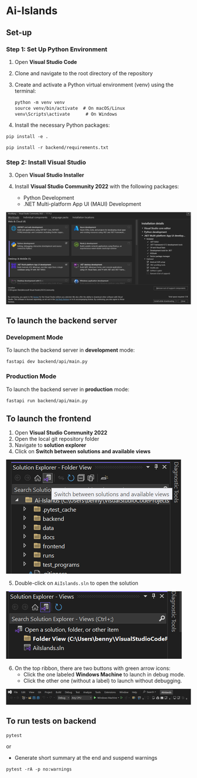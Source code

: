 # Ai-Islands

## Set-up

### Step 1: Set Up Python Environment

1. Open **Visual Studio Code**

2. Clone and navigate to the root directory of the repository

3. Create and activate a Python virtual environment (venv) using the terminal:
   ```shell
   python -m venv venv
   source venv/bin/activate  # On macOS/Linux
   venv\Scripts\activate      # On Windows

4. Install the necessary Python packages:

```shell
pip install -e .
```

```shell
pip install -r backend/requirements.txt
```


### Step 2: Install Visual Studio

3. Open **Visual Studio Installer**

4. Install **Visual Studio Community 2022** with the following packages:
    - Python Development
    - .NET Multi-platform App UI (MAUI) Development

![VS2022_installer_packages](docs/assets/vs_installer_packages.png)

## To launch the backend server

### Development Mode
To launch the backend server in **development** mode:
```shell
fastapi dev backend/api/main.py
```

### Production Mode
To launch the backend server in **production** mode:
```shell
fastapi run backend/api/main.py
```

## To launch the frontend

1. Open **Visual Studio Community 2022**
2. Open the local git repository folder
3. Navigate to **solution explorer**
4. Click on **Switch between solutions and available views**

![gui_step_1](docs/assets/vs_launch_1.png)

5. Double-click on `AiIslands.sln` to open the solution

![gui_step_2](docs/assets/vs_launch_2.png)

6. On the top ribbon, there are two buttons with green arrow icons:
    - Click the one labeled **Windows Machine** to launch in debug mode.
    - Click the other one (without a label) to launch without debugging.
    
![gui_step_3](docs/assets/vs_launch_3.png)

## To run tests on backend

```shell
pytest
```
or

- Generate short summary at the end and suspend warnings
```shell
pytest -rA -p no:warnings
```

